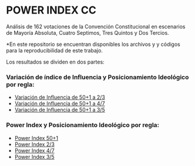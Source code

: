 # POWER INDEX CC

Análisis de 162 votaciones de la Convención Constitucional en escenarios de Mayoría Absoluta, Cuatro Septimos, Tres Quintos y Dos Tercios.

*En este repositorio se encuentran disponibles los archivos y y códigos para la reproducibilidad de este trabajo. 

Los resultados se dividen en dos partes:
### Variación de índice de Influencia y Posicionamiento Ideológico por regla:

- [Variación de Influencia de 50+1 a 2/3](https://imfd.github.io/viz_pi/variacion_influencia_nominate_50mas1_dostercios.html)
- [Variación de Influencia de 50+1 a 4/7](https://imfd.github.io/viz_pi/variacion_influencia_nominate_50mas1_cuatroseptimos.html)
- [Variación de Influencia de 50+1 a 3/5](https://imfd.github.io/viz_pi/variacion_influencia_nominate_50mas1_tresquintos.html)

### Power Index y Posicionamiento Ideológico por regla:
- [Power Index 50+1](https://imfd.github.io/viz_pi/nominate_50mas1_shapley_index.html)
- [Power Index 2/3](https://imfd.github.io/viz_pi/nominate_dostercios_shapley_index.html)
- [Power Index 4/7](https://imfd.github.io/viz_pi/nominate_cuatroseptimos_shapley_index.html)
- [Power Index 3/5](https://imfd.github.io/viz_pi/nominate_tresquintos_shapley_index.html)
